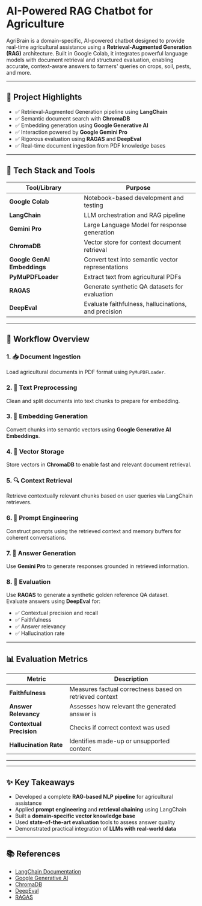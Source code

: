 # AI-Powered RAG Chatbot for Agriculture

AgriBrain is a domain-specific, AI-powered chatbot designed to provide real-time agricultural assistance using a **Retrieval-Augmented Generation (RAG)** architecture. Built in Google Colab, it integrates powerful language models with document retrieval and structured evaluation, enabling accurate, context-aware answers to farmers' queries on crops, soil, pests, and more.

---

## 🚀 Project Highlights

- ✅ Retrieval-Augmented Generation pipeline using **LangChain**
- ✅ Semantic document search with **ChromaDB**
- ✅ Embedding generation using **Google Generative AI**
- ✅ Interaction powered by **Google Gemini Pro**
- ✅ Rigorous evaluation using **RAGAS** and **DeepEval**
- ✅ Real-time document ingestion from PDF knowledge bases

---

## 🧰 Tech Stack and Tools

| Tool/Library           | Purpose                                               |
|------------------------|-------------------------------------------------------|
| **Google Colab**       | Notebook-based development and testing                |
| **LangChain**          | LLM orchestration and RAG pipeline                    |
| **Gemini Pro**         | Large Language Model for response generation          |
| **ChromaDB**           | Vector store for context document retrieval           |
| **Google GenAI Embeddings** | Convert text into semantic vector representations |
| **PyMuPDFLoader**      | Extract text from agricultural PDFs                   |
| **RAGAS**              | Generate synthetic QA datasets for evaluation         |
| **DeepEval**           | Evaluate faithfulness, hallucinations, and precision  |

---

## 🔁 Workflow Overview

### 1. 📥 Document Ingestion
Load agricultural documents in PDF format using `PyMuPDFLoader`.

### 2. 🧹 Text Preprocessing
Clean and split documents into text chunks to prepare for embedding.

### 3. 🧠 Embedding Generation
Convert chunks into semantic vectors using **Google Generative AI Embeddings**.

### 4. 💾 Vector Storage
Store vectors in **ChromaDB** to enable fast and relevant document retrieval.

### 5. 🔍 Context Retrieval
Retrieve contextually relevant chunks based on user queries via LangChain retrievers.

### 6. 🧩 Prompt Engineering
Construct prompts using the retrieved context and memory buffers for coherent conversations.

### 7. 🤖 Answer Generation
Use **Gemini Pro** to generate responses grounded in retrieved information.

### 8. 🧪 Evaluation
Use **RAGAS** to generate a synthetic golden reference QA dataset.  
Evaluate answers using **DeepEval** for:
- ✅ Contextual precision and recall
- ✅ Faithfulness
- ✅ Answer relevancy
- ✅ Hallucination rate

---

## 📊 Evaluation Metrics

| Metric                  | Description                                             |
|-------------------------|---------------------------------------------------------|
| **Faithfulness**        | Measures factual correctness based on retrieved context |
| **Answer Relevancy**    | Assesses how relevant the generated answer is           |
| **Contextual Precision**| Checks if correct context was used                      |
| **Hallucination Rate**  | Identifies made-up or unsupported content               |

---

---

## ✨ Key Takeaways

- Developed a complete **RAG-based NLP pipeline** for agricultural assistance
- Applied **prompt engineering** and **retrieval chaining** using LangChain
- Built a **domain-specific vector knowledge base**
- Used **state-of-the-art evaluation** tools to assess answer quality
- Demonstrated practical integration of **LLMs with real-world data**

---

## 📚 References

- [LangChain Documentation](https://docs.langchain.com/)
- [Google Generative AI](https://ai.google/discover/generative-ai/)
- [ChromaDB](https://docs.trychroma.com/)
- [DeepEval](https://docs.confident-ai.com/)
- [RAGAS](https://github.com/explodinggradients/ragas)

